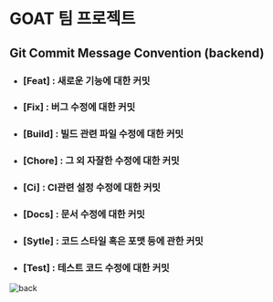 # GOAT 팀 프로젝트

## Git Commit Message Convention (backend)

-   ### [Feat] : 새로운 기능에 대한 커밋
-   ### [Fix] : 버그 수정에 대한 커밋
-   ### [Build] : 빌드 관련 파일 수정에 대한 커밋
-   ### [Chore] : 그 외 자잘한 수정에 대한 커밋
-   ### [Ci] : CI관련 설정 수정에 대한 커밋
-   ### [Docs] : 문서 수정에 대한 커밋
-   ### [Sytle] : 코드 스타일 혹은 포맷 등에 관한 커밋
-   ### [Test] : 테스트 코드 수정에 대한 커밋

![back](https://user-images.githubusercontent.com/83052628/208702087-5558ff33-666c-4c62-8b16-3478ce04e777.png)
